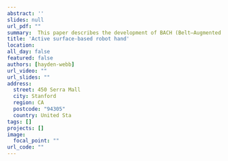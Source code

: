```yaml
---
abstract: ''
slides: null
url_pdf: ""
summary:  This paper describes the development of BACH (Belt–Augmented Compliant Hand), a compliant robotic hand equipped with active surfaces. 
title: 'Active surface-based robot hand'
location: 
all_day: false
featured: false
authors: [hayden-webb]
url_video: ""
url_slides: ""
address:
  street: 450 Serra Mall
  city: Stanford
  region: CA
  postcode: "94305"
  country: United Sta
tags: []
projects: []
image:
  focal_point: ""
url_code: ""
---
```

<!--StartFragment-->


<!--EndFragment-->